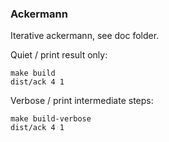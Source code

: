 ### Ackermann

Iterative ackermann, see doc folder.

Quiet / print result only:

```
make build
dist/ack 4 1

```

Verbose / print intermediate steps:

```
make build-verbose
dist/ack 4 1
```
